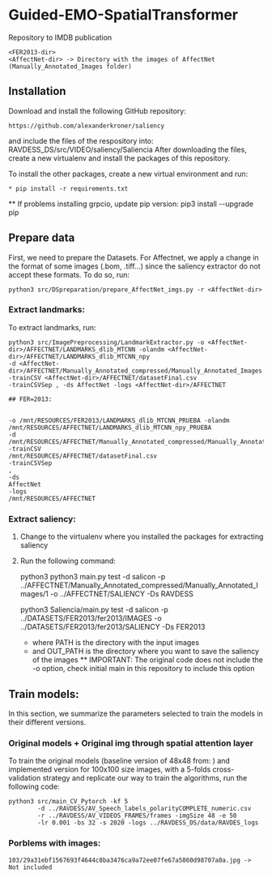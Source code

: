 # Guided-EMO-SpatialTransformer
Repository to IMDB publication

    <FER2013-dir>
    <AffectNet-dir> -> Directory with the images of AffectNet (Manually_Annotated_Images folder)

## Installation
Download and install the following GitHub repository: 

    https://github.com/alexanderkroner/saliency


and include the files of the respository into: RAVDESS_DS/src/VIDEO/saliency/Saliencia
After downloading the files, create a new virtualenv and install the packages of this repository.

To install the other packages, create a new virtual environment and run:

    * pip install -r requirements.txt

** If problems installing grpcio, update pip version: pip3 install --upgrade pip

## Prepare data

First, we need to prepare the Datasets. 
For Affectnet, we apply a change in the format of some images (.bom, .tiff...) since the saliency extractor do not accept these formats. To do so, run: 

    python3 src/DSpreparation/prepare_AffectNet_imgs.py -r <AffectNet-dir>

### Extract landmarks: 
To extract landmarks, run:  

    python3 src/ImagePreprocessing/LandmarkExtractor.py -o <AffectNet-dir>/AFFECTNET/LANDMARKS_dlib_MTCNN -olandm <AffectNet-dir>/AFFECTNET/LANDMARKS_dlib_MTCNN_npy
    -d <AffectNet-dir>/AFFECTNET/Manually_Annotated_compressed/Manually_Annotated_Images -trainCSV <AffectNet-dir>/AFFECTNET/datasetFinal.csv 
    -trainCSVSep , -ds AffectNet -logs <AffectNet-dir>/AFFECTNET

    ## FER=2013:


    -o /mnt/RESOURCES/FER2013/LANDMARKS_dlib_MTCNN_PRUEBA -olandm
    /mnt/RESOURCES/AFFECTNET/LANDMARKS_dlib_MTCNN_npy_PRUEBA
    -d
    /mnt/RESOURCES/AFFECTNET/Manually_Annotated_compressed/Manually_Annotated_Images
    -trainCSV
    /mnt/RESOURCES/AFFECTNET/datasetFinal.csv
    -trainCSVSep
    ,
    -ds
    AffectNet
    -logs
    /mnt/RESOURCES/AFFECTNET



### Extract saliency:
1. Change to the virtualenv where you installed the packages for extracting saliency
2. Run the following command:
   

    python3 python3 main.py test -d salicon -p ../AFFECTNET/Manually_Annotated_compressed/Manually_Annotated_Images/1 -o ../AFFECTNET/SALIENCY -Ds RAVDESS
   
    python3 Saliencia/main.py test -d salicon -p ../DATASETS/FER2013/fer2013/IMAGES -o ../DATASETS/FER2013/fer2013/SALIENCY -Ds FER2013

    * where PATH is the directory with the input images 
    * and OUT_PATH is the directory where you want to save the saliency of the images
    ** IMPORTANT: The original code does not include the -o option, check initial main in this repository to include this option

## Train models:
In this section, we summarize the parameters selected to train the models in their different versions. 

### Original models + Original img through spatial attention layer
To train the original models (baseline version of 48x48 from: ) and implemented version for 100x100 size images, with a 5-folds cross-validation 
strategy and replicate our way to train the algorithms, run the following code:

    python3 src/main_CV_Pytorch -kf 5 
            -d ../RAVDESS/AV_Speech_labels_polarityCOMPLETE_numeric.csv 
            -r ../RAVDESS/AV_VIDEOS_FRAMES/frames -imgSize 48 -e 50
            -lr 0.001 -bs 32 -s 2020 -logs ../RAVDESS_DS/data/RAVDES_logs
      


### Porblems with images:
    103/29a31ebf1567693f4644c8ba3476ca9a72ee07fe67a5860d98707a0a.jpg -> Not included